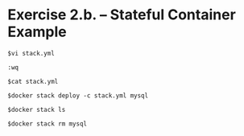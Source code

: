 # Exercise 2.b. – Stateful Container Example

```
$vi stack.yml
```

```
:wq
``` 


```
$cat stack.yml
```

```
$docker stack deploy -c stack.yml mysql
``` 

```
$docker stack ls
```


```
$docker stack rm mysql
```
